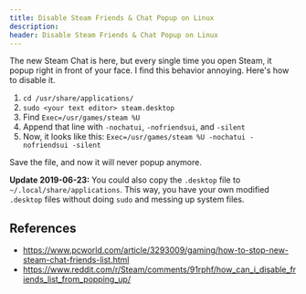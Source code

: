 ```yaml
---
title: Disable Steam Friends & Chat Popup on Linux
description:
header: Disable Steam Friends & Chat Popup on Linux
---
```


The new Steam Chat is here, but every single time you open Steam, it popup right in front of your face. I find this behavior annoying. Here's how to disable it.

1. `cd /usr/share/applications/`
2. `sudo <your text editor> steam.desktop`
3. Find `Exec=/usr/games/steam %U`
4. Append that line with `-nochatui`, `-nofriendsui`, and `-silent`
5. Now, it looks like this: `Exec=/usr/games/steam %U -nochatui -nofriendsui -silent`

Save the file, and now it will never popup anymore.

**Update 2019-06-23:** You could also copy the `.desktop` file to `~/.local/share/applications`. This way, you have your own modified `.desktop` files without doing `sudo` and messing up system files.

## References

* https://www.pcworld.com/article/3293009/gaming/how-to-stop-new-steam-chat-friends-list.html
* https://www.reddit.com/r/Steam/comments/91rphf/how_can_i_disable_friends_list_from_popping_up/

